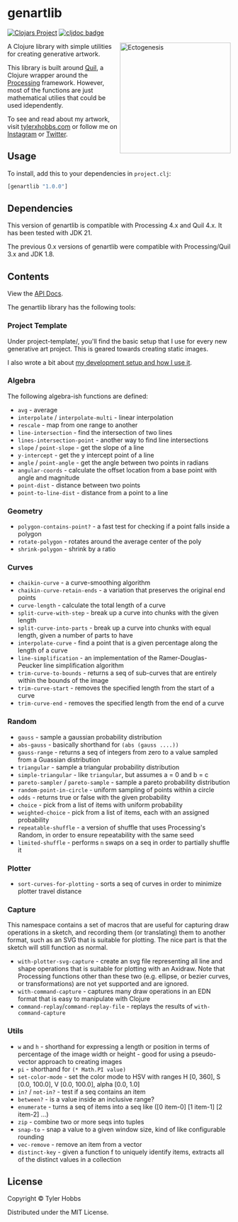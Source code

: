 # genartlib

[![Clojars Project](https://img.shields.io/clojars/v/genartlib.svg)](https://clojars.org/genartlib)
[![cljdoc badge](https://cljdoc.org/badge/genartlib/genartlib)](https://cljdoc.org/d/genartlib/genartlib/CURRENT)

<img src="dev-resources/ectogenesis-small.jpg" alt="Ectogenesis" title="Ectogenesis" align="right" width="250"/>

A Clojure library with simple utilities for creating generative artwork.

This library is built around [Quil](https://github.com/quil/quil), a Clojure wrapper around the [Processing](https://processing.org) framework. However, most of the functions are just mathematical utilies that could be used idependently.


To see and read about my artwork, visit [tylerxhobbs.com](https://tylerxhobbs.com) or follow me on [Instagram](https://instagram.com/tylerxhobbs) or [Twitter](https://twitter.com/tylerxhobbs).

## Usage

To install, add this to your dependencies in `project.clj`:

```clojure
[genartlib "1.0.0"]
```

## Dependencies

This version of genartlib is compatible with Processing 4.x and Quil 4.x. It has been tested with JDK 21.

The previous 0.x versions of genartlib were compatible with Processing/Quil 3.x and JDK 1.8.

## Contents

View the [API Docs](https://cljdoc.org/d/genartlib/genartlib/CURRENT).

The genartlib library has the following tools:

### Project Template

Under project-template/, you'll find the basic setup that I use for every new generative art project. This is geared towards creating static images.

I also wrote a bit about [my development setup and how I use it](https://tylerxhobbs.com/essays/2015/using-quil-for-artwork).

### Algebra

The following algebra-ish functions are defined:
* `avg` - average
* `interpolate` / `interpolate-multi` - linear interpolation
* `rescale` - map from one range to another
* `line-intersection` - find the intersection of two lines
* `lines-intersection-point` - another way to find line intersections
* `slope` / `point-slope` - get the slope of a line
* `y-intercept` - get the y intercept point of a line
* `angle` / `point-angle` - get the angle between two points in radians
* `angular-coords` - calculate the offset location from a base point with angle and magnitude
* `point-dist` - distance between two points
* `point-to-line-dist` - distance from a point to a line

### Geometry

* `polygon-contains-point?` - a fast test for checking if a point falls inside a polygon
* `rotate-polygon` - rotates around the average center of the poly
* `shrink-polygon` - shrink by a ratio

### Curves

* `chaikin-curve` - a curve-smoothing algorithm
* `chaikin-curve-retain-ends` - a variation that preserves the original end points
* `curve-length` - calculate the total length of a curve
* `split-curve-with-step` - break up a curve into chunks with the given length
* `split-curve-into-parts` - break up a curve into chunks with equal length, given a number of parts to have
* `interpolate-curve` - find a point that is a given percentage along the length of a curve
* `line-simplification` - an implementation of the Ramer-Douglas-Peucker line simplification algorithm
* `trim-curve-to-bounds` - returns a seq of sub-curves that are entirely within the bounds of the image
* `trim-curve-start` - removes the specified length from the start of a curve
* `trim-curve-end` - removes the specified length from the end of a curve

### Random

* `gauss` - sample a gaussian probability distribution
* `abs-gauss` - basically shorthand for `(abs (gauss ....))`
* `gauss-range` - returns a seq of integers from zero to a value sampled from a Guassian distribution
* `triangular` - sample a triangular probability distribution
* `simple-triangular` - like `triangular`, but assumes a = 0 and b = c
* `pareto-sampler` / `pareto-sample` - sample a pareto probability distribution
* `random-point-in-circle` - uniform sampling of points within a circle
* `odds` - returns true or false with the given probability
* `choice` - pick from a list of items with uniform probability
* `weighted-choice` - pick from a list of items, each with an assigned probability
* `repeatable-shuffle` - a version of shuffle that uses Processing's Random, in order to ensure repeatability with the same seed
* `limited-shuffle` - performs `n` swaps on a seq in order to partially shuffle it

### Plotter

* `sort-curves-for-plotting` - sorts a seq of curves in order to minimize plotter travel distance

### Capture

This namespace contains a set of macros that are useful for capturing draw operations in a sketch, and
recording them (or translating) them to another format, such as an SVG that is suitable for plotting. The
nice part is that the sketch will still function as normal.

* `with-plotter-svg-capture` - create an svg file representing all line and shape operations that is suitable for plotting with an Axidraw. Note that Processing functions other than these two (e.g. ellipse, or bezier curves, or transformations) are not yet supported and are ignored.
* `with-command-capture` - captures many draw operations in an EDN format that is easy to manipulate with Clojure
* `command-replay`/`command-replay-file` - replays the results of `with-command-capture`

### Utils

* `w` and `h` - shorthand for expressing a length or position in terms of percentage of the image width or height - good for using a pseudo-vector approach to creating images
* `pi` - shorthand for `(* Math.PI value)`
* `set-color-mode` - set the color mode to HSV with ranges H [0, 360], S [0.0, 100.0], V [0.0, 100.0], alpha [0.0, 1.0]
* `in?` / `not-in?` - test if a seq contains an item
* `between?` - is a value inside an inclusive range?
* `enumerate` - turns a seq of items into a seq like ([0 item-0] [1 item-1] [2 item-2] ...)
* `zip` - combine two or more seqs into tuples
* `snap-to` - snap a value to a given window size, kind of like configurable rounding
* `vec-remove` - remove an item from a vector
* `distinct-key` - given a function f to uniquely identify items, extracts all of the distinct values in a collection


## License

Copyright © Tyler Hobbs

Distributed under the MIT License.
